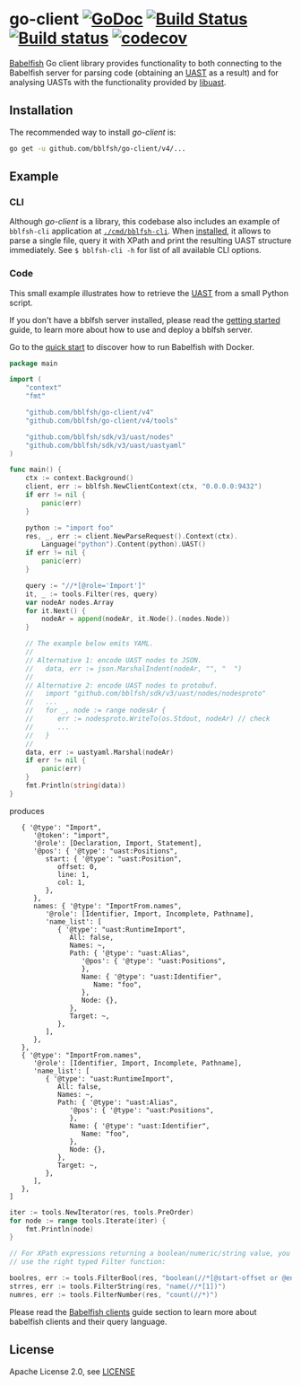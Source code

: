 # go-client [![GoDoc](https://godoc.org/github.com/bblfsh/go-client?status.svg)](https://godoc.org/github.com/bblfsh/go-client) [![Build Status](https://travis-ci.org/bblfsh/go-client.svg?branch=master)](https://travis-ci.org/bblfsh/go-client) [![Build status](https://ci.appveyor.com/api/projects/status/github/bblfsh/go-client?svg=true)](https://ci.appveyor.com/project/mcuadros/go-client) [![codecov](https://codecov.io/gh/bblfsh/go-client/branch/master/graph/badge.svg)](https://codecov.io/gh/bblfsh/go-client)

[Babelfish](https://doc.bblf.sh) Go client library provides functionality to both
connecting to the Babelfish server for parsing code
(obtaining an [UAST](https://doc.bblf.sh/uast/specification.html) as a result)
and for analysing UASTs with the functionality provided by [libuast](https://github.com/bblfsh/libuast).

## Installation

The recommended way to install *go-client* is:

```sh
go get -u github.com/bblfsh/go-client/v4/...
```

## Example
### CLI

Although *go-client* is a library, this codebase also includes an example of `bblfsh-cli` application at [`./cmd/bblfsh-cli`](/cmd/bblfsh-cli). When [installed](#Installation), it allows to parse a single file, query it with XPath and print the resulting UAST structure immediately.
See `$ bblfsh-cli -h` for list of all available CLI options.

### Code
This small example illustrates how to retrieve the [UAST](https://doc.bblf.sh/uast/specification.html) from a small Python script.

If you don't have a bblfsh server installed, please read the [getting started](https://doc.bblf.sh/using-babelfish/getting-started.html) guide, to learn more about how to use and deploy a bblfsh server. 

Go to the [quick start](https://github.com/bblfsh/bblfshd#quick-start) to discover how to run Babelfish with Docker.

```go
package main

import (
	"context"
	"fmt"

	"github.com/bblfsh/go-client/v4"
	"github.com/bblfsh/go-client/v4/tools"

	"github.com/bblfsh/sdk/v3/uast/nodes"
	"github.com/bblfsh/sdk/v3/uast/uastyaml"
)

func main() {
    ctx := context.Background()
	client, err := bblfsh.NewClientContext(ctx, "0.0.0.0:9432")
	if err != nil {
		panic(err)
	}

	python := "import foo"
	res, _, err := client.NewParseRequest().Context(ctx).
		Language("python").Content(python).UAST()
	if err != nil {
		panic(err)
	}

	query := "//*[@role='Import']"
	it, _ := tools.Filter(res, query)
	var nodeAr nodes.Array
	for it.Next() {
		nodeAr = append(nodeAr, it.Node().(nodes.Node))
	}

	// The example below emits YAML.
	//
	// Alternative 1: encode UAST nodes to JSON.
	//   data, err := json.MarshalIndent(nodeAr, "", "  ")
	//
	// Alternative 2: encode UAST nodes to protobuf.
	//   import "github.com/bblfsh/sdk/v3/uast/nodes/nodesproto"
	//   ...
	//   for _, node := range nodesAr {
	//      err := nodesproto.WriteTo(os.Stdout, nodeAr) // check
	//      ...
	//   }
	//
	data, err := uastyaml.Marshal(nodeAr)
	if err != nil {
		panic(err)
	}
	fmt.Println(string(data))
}
```

produces

```[
   { '@type': "Import",
      '@token': "import",
      '@role': [Declaration, Import, Statement],
      '@pos': { '@type': "uast:Positions",
         start: { '@type': "uast:Position",
            offset: 0,
            line: 1,
            col: 1,
         },
      },
      names: { '@type': "ImportFrom.names",
         '@role': [Identifier, Import, Incomplete, Pathname],
         'name_list': [
            { '@type': "uast:RuntimeImport",
               All: false,
               Names: ~,
               Path: { '@type': "uast:Alias",
                  '@pos': { '@type': "uast:Positions",
                  },
                  Name: { '@type': "uast:Identifier",
                     Name: "foo",
                  },
                  Node: {},
               },
               Target: ~,
            },
         ],
      },
   },
   { '@type': "ImportFrom.names",
      '@role': [Identifier, Import, Incomplete, Pathname],
      'name_list': [
         { '@type': "uast:RuntimeImport",
            All: false,
            Names: ~,
            Path: { '@type': "uast:Alias",
               '@pos': { '@type': "uast:Positions",
               },
               Name: { '@type': "uast:Identifier",
                  Name: "foo",
               },
               Node: {},
            },
            Target: ~,
         },
      ],
   },
]
```

```go
iter := tools.NewIterator(res, tools.PreOrder)
for node := range tools.Iterate(iter) {
	fmt.Println(node)
}

// For XPath expressions returning a boolean/numeric/string value, you must
// use the right typed Filter function:

boolres, err := tools.FilterBool(res, "boolean(//*[@start-offset or @end-offset])")
strres, err := tools.FilterString(res, "name(//*[1])")
numres, err := tools.FilterNumber(res, "count(//*)")
```

Please read the [Babelfish clients](https://doc.bblf.sh/using-babelfish/clients.html) guide section to learn more about babelfish clients and their query language.

## License

Apache License 2.0, see [LICENSE](LICENSE)

